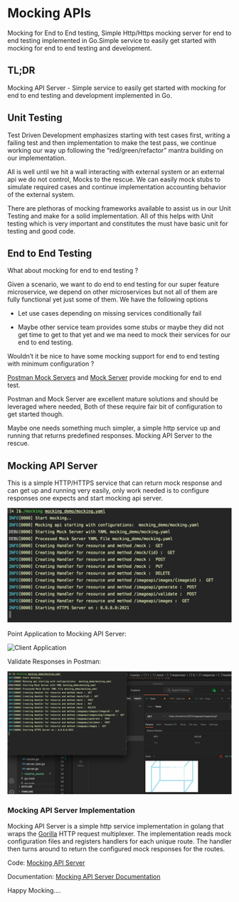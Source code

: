 # Mocking APIs

Mocking for End to End testing, Simple Http/Https mocking server for end to end testing implemented in Go.Simple service to easily get started with mocking for end to end testing and development.

## TL;DR

Mocking API Server - Simple service to easily get started with mocking for end to end testing and development implemented in Go.

## Unit Testing

Test Driven Development emphasizes starting with test cases first, writing a failing test and then implementation to make the test pass, we continue working our way up following the “red/green/refactor” mantra building on our implementation.

All is well until we hit a wall interacting with external system or an external api we do not control, Mocks to the rescue. We can easily mock stubs to simulate required cases and  continue implementation accounting behavior of the external system.

There are plethoras of mocking frameworks available to assist us in our Unit Testing and make for a solid implementation. All of this helps with Unit testing which is very important and constitutes the must have basic unit for testing and good code.

## End to End Testing

What about mocking for end to end testing ?

Given a scenario, we want to do end to end testing for our super feature microservice, we depend on other microservices but not all of them are fully functional yet just some of them. We have the following options

- Let use cases depending on missing services conditionally fail

- Maybe other service team provides some stubs or maybe they did not get time to get to that yet and we ma need to mock their services for our end to end testing.

Wouldn’t it be nice to have some mocking support for end to end testing with minimum configuration ?

[Postman Mock Servers](https://learning.postman.com/docs/designing-and-developing-your-api/mocking-data/setting-up-mock/ "Postman Mock Servers") and [Mock Server](https://www.mock-server.com "Mock Server") provide mocking for end to end test.

Postman and Mock Server are excellent mature solutions and should be leveraged where needed, Both of these require fair bit of configuration to get started though.

Maybe one needs something much simpler, a simple http service up and running that returns predefined responses. Mocking API Server to the rescue.

## Mocking API Server

This is a simple HTTP/HTTPS service that can return mock response and can get up and running very easily, only work needed is to configure responses one expects and start mocking api server.

![Starting Mocking API Server](./readme_assets/start_mocking.png)

Point Application to Mocking API Server:

![Client Application](./readme_assets/ImageAPIClient.gif)

Validate Responses in Postman:

![PostMan Application](./readme_assets/postman_validations.png)

### Mocking API Server Implementation

Mocking API Server is a simple http service implementation in golang that wraps the [Gorilla](https://github.com/gorilla/mux "Gorilla") HTTP request multiplexer. The implementation reads mock configuration files and registers handlers for each unique route. The handler then turns around to return the configured mock responses for the routes.

Code: [Mocking API Server](https://github.com/MalcolmPereira/mocking "Mocking API Server")

Documentation: [Mocking API Server Documentation](https://github.com/MalcolmPereira/mocking/blob/main/MockingDocumentation.md "Mocking API Server Documentation")


Happy Mocking....
